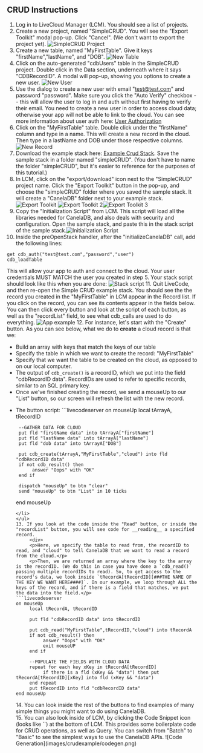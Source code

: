 ## CRUD Instructions

1. Log in to LiveCloud Manager (LCM). You should see a list of projects.
2. Create a new project, named "SimpleCRUD". You will see the "Export Toolkit" modal pop-up. Click "Cancel". (We don't want to export the project yet). ![SimpleCRUD Project](images/crudexample/newproject.png)
3. Create a new table, named "MyFirstTable". Give it keys "firstName","lastName", and "DOB". ![New Table](images/crudexample/newtable.png)
4. Click on the auto-generated "cdbUsers" table in the SimpleCRUD project. Double click in the Data section, underneath where it says "CDBRecordID". A modal will pop-up, showing you options to create a new user. ![New User](images/crudexample/newuser.png)
5. Use the dialog to create a new user with email "test@test.com" and password "password". Make sure you click the "Auto Verify" checkbox -- this will allow the user to log in and auth without first having to verify their email. You need to create a new user in order to access cloud data; otherwise your app will not be able to link to the cloud. You can see more information about user auth here: [User Authorization](AddingUsers.md)
6. Click on the "MyFirstTable" table. Double click under the "firstName" column and type in a name. This will create a new record in the cloud. Then type in a lastName and DOB under those respective columns.![New Record](images/crudexample/newrecord.png)
7. Download the example stack here: [Example Crud Stack](https://livecloud.io/examples/CRUDexample.livecode). Save the sample stack in a folder named "simpleCRUD". (You don't have to name the folder "simpleCRUD", but it's easier to reference for the purposes of this tutorial.)
8. In LCM, click on the "export/download" icon next to the "SimpleCRUD" project name. Click the "Export Toolkit" button in the pop-up, and choose the "simpleCRUD" folder where you saved the sample stack. It will create a "CanelaDB" folder next to your example stack.![Export Toolkit](images/crudexample/export.png) ![Export Toolkit 2](images/crudexample/export2.png)![Export Toolkit 3](images/crudexample/export3.png)
9. Copy the "Initialization Script" from LCM. This script will load all the libraries needed for CanelaDB, and also deals with security and configuration. Open the sample stack, and paste this in the stack script of the sample stack.![Initialization Script](images/crudexample/initcode.png) 
10. Inside the preOpenStack handler, after the "initializeCanelaDB" call, add the following lines:
```livecodeserver
get cdb_auth("test@test.com","password","user")
cdb_loadTable
```
This will allow your app to auth and connect to the cloud. Your user credentials MUST MATCH the user you created in step 5. Your stack script should look like this when you are done:
![Stack script](images/crudexample/extracode.png)
11. Quit LiveCode, and then re-open the Simple CRUD example stack. You should see the the record you created in the "MyFirstTable" in LCM appear in the Record list. If you click on the record, you can see its contents appear in the fields below. You can then click every button and look at the script of each button, as well as the "recordList" field, to see what cdb_calls are used to do everything.
![App example](images/crudexample/app.png)
12. For instance, let's start with the "Create" button. As you can see below, what we do to __create__ a cloud record is that we:
     <ul>
     <li>Build an array with keys that match the keys of our table</li>
     <li>Specify the table in which we want to create the record: "MyFirstTable"</li>
     <li>Specify that we want the table to be created on the cloud, as opposed to on our local computer.</li>
     <li>The output of `cdb_create()` is a recordID, which we put into the field "cdbRecordID data". RecordIDs are used to refer to specific records, similar to an SQL primary key.</li>
     <li>Once we've finished creating the record, we send a mouseUp to our "List" button, so our screen will refresh the list with the new record.</li>
<li> The button script:
```livecodeserver
on mouseUp
     local tArrayA, tRecordID
     
     --GATHER DATA FOR CLOUD
     put fld "firstName data" into tArrayA["firstName"]
     put fld "lastName data" into tArrayA["lastName"]
     put fld "dob data" into tArrayA["DOB"]
     
     put cdb_create(tArrayA,"MyFirstTable","cloud") into fld "cdbRecordID data"
     if not cdb_result() then
          answer "Oops" with "OK"
     end if
     
     dispatch "mouseUp" to btn "clear"
     send "mouseUp" to btn "List" in 10 ticks
end mouseUp
```
</li>
</ul>
13. If you look at the code inside the "Read" button, or inside the "recordList" button, you will see code for __reading__ a specified record. 
     <div>
     <p>Here, we specify the table to read from, the recordID to read, and "cloud" to tell CanelaDB that we want to read a record from the cloud.</p>
     <p>Then, we are returned an array where the key to the array is the recordID. (We do this in case you have done a `cdb_read()` passing multiple recordIDs to read). So, to get access to the record's data, we look inside `tRecordA[tRecordID][###THE NAME OF THE KEY WE WANT HERE####]`. In our example, we loop through ALL the keys of the record, and if there is a field that matches, we put the data into the field.</p>
```livecodeserver
on mouseUp
     local tRecordA, tRecordID
     
     put fld "cdbRecordID data" into tRecordID
     
     put cdb_read("MyFirstTable",tRecordID,"cloud") into tRecordA
     if not cdb_result() then
          answer "Oops" with "OK"
          exit mouseUP
     end if
     
     --POPULATE THE FIELDS WITH CLOUD DATA
     repeat for each key xKey in tRecordA[tRecordID]
          if there is a fld (xKey && "data") then put tRecordA[tRecordID][xKey] into fld (xKey && "data")
     end repeat
     put tRecordID into fld "cdbRecordID data"
end mouseUp
```
</div>
14. You can look inside the rest of the buttons to find examples of many simple things you might want to do using CanelaDB.<div></div>
15. You can also look inside of LCM, by clicking the Code Snippet icon (looks like `</>`) at the bottom of LCM. This provides some boilerplate code for CRUD operations, as well as Query. You can switch from "Batch" to "Basic" to see the simplest ways to use the CanelaDB APIs. ![Code Generation](images/crudexample/codegen.png)
